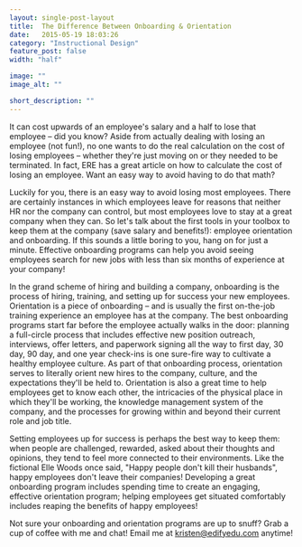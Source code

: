 ```yaml
---
layout: single-post-layout
title:  The Difference Between Onboarding & Orientation
date:   2015-05-19 18:03:26
category: "Instructional Design"
feature_post: false
width: "half"

image: ""
image_alt: ""

short_description: ""
---
```


It can cost upwards of an employee's salary and a half to lose that employee – did you know? Aside from actually dealing with losing an employee (not fun!), no one wants to do the real calculation on the cost of losing employees – whether they're just moving on or they needed to be terminated. In fact, ERE has a great article on how to calculate the cost of losing an employee. Want an easy way to avoid having to do that math?

Luckily for you, there is an easy way to avoid losing most employees. There are certainly instances in which employees leave for reasons that neither HR nor the company can control, but most employees love to stay at a great company when they can. So let's talk about the first tools in your toolbox to keep them at the company (save salary and benefits!): employee orientation and onboarding. If this sounds a little boring to you, hang on for just a minute. Effective onboarding programs can help you avoid seeing employees search for new jobs with less than six months of experience at your company!

In the grand scheme of hiring and building a company, onboarding is the process of hiring, training, and setting up for success your new employees. Orientation is a piece of onboarding – and is usually the first on-the-job training experience an employee has at the company. The best onboarding programs start far before the employee actually walks in the door: planning a full-circle process that includes effective new position outreach, interviews, offer letters, and paperwork signing all the way to first day, 30 day, 90 day, and one year check-ins is one sure-fire way to cultivate a healthy employee culture. As part of that onboarding process, orientation serves to literally orient new hires to the company, culture, and the expectations they'll be held to. Orientation is also a great time to help employees get to know each other, the intricacies of the physical place in which they'll be working, the knowledge management system of the company, and the processes for growing within and beyond their current role and job title.

Setting employees up for success is perhaps the best way to keep them: when people are challenged, rewarded, asked about their thoughts and opinions, they tend to feel more connected to their environments. Like the fictional Elle Woods once said, "Happy people don't kill their husbands", happy employees don't leave their companies! Developing a great onboarding program includes spending time to create an engaging, effective orientation program; helping employees get situated comfortably includes reaping the benefits of happy employees!

Not sure your onboarding and orientation programs are up to snuff? Grab a cup of coffee with me and chat! Email me at kristen@edifyedu.com anytime!
